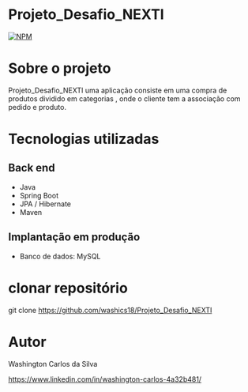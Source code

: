 # Projeto_Desafio_NEXTI 
[![NPM](https://img.shields.io/npm/l/react)](https://https://github.com/washics18/Projeto_Desafio_NEXTI/blob/master/LICENSE) 

# Sobre o projeto

Projeto_Desafio_NEXTI uma aplicação consiste em uma compra de produtos dividido em categorias , onde o cliente tem a associação com pedido e produto.

# Tecnologias utilizadas
## Back end
- Java
- Spring Boot
- JPA / Hibernate
- Maven

## Implantação em produção

- Banco de dados: MySQL

# clonar repositório
git clone https://github.com/washics18/Projeto_Desafio_NEXTI

# Autor

Washington Carlos da Silva

https://www.linkedin.com/in/washington-carlos-4a32b481/
